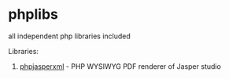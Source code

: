 # phplibs
all independent php libraries included


Libraries:
1. [phpjasperxml](https://github.com/SIMITGROUP/phplibs/tree/main/src/phpjasperxml) - PHP WYSIWYG PDF renderer of Jasper studio

